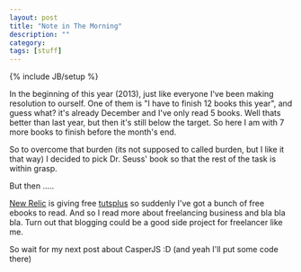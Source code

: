 ```yaml
---
layout: post
title: "Note in The Morning"
description: ""
category: 
tags: [stuff]
---
```

{% include JB/setup %}

In the beginning of this year (2013), just like everyone I've been making resolution to ourself. One of them is "I have to finish 12 books this year", and guess what? it's already December and I've only read 5 books. Well thats better than last year, but then it's still below the target. So here I am with 7 more books to finish before the month's end.

So to overcome that burden (its not supposed to called burden, but I like it that way) I decided to pick Dr. Seuss' book so that the rest of the task is within grasp. 

<!--moar-->

But then .....

[New Relic](http://newrelic.com) is giving free [tutsplus](http://tutsplus.com) so suddenly I've got a bunch of free ebooks to read. And so I read more about freelancing business and bla bla bla. Turn out that blogging could be a good side project for freelancer like me. 

So wait for my next post about CasperJS :D (and yeah I'll put some code there)